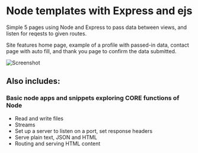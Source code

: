 # Node templates with Express and ejs

Simple 5 pages using Node and Express to pass data between views, and listen for reqests to given routes.  

Site features home page, example of a profile with passed-in data, contact page with auto fill, and thank you page to confirm the data submitted.

![Screenshot](https://i.imgur.com/vXMLg9k.jpg)

## Also includes:
### Basic node apps and snippets exploring CORE functions of Node

- Read and write files
- Streams
- Set up a server to listen on a port, set response headers
- Serve plain text, JSON and HTML
- Routing and serving HTML content
